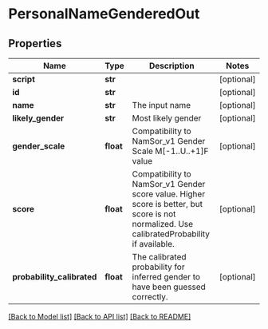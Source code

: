 # PersonalNameGenderedOut

## Properties
Name | Type | Description | Notes
------------ | ------------- | ------------- | -------------
**script** | **str** |  | [optional] 
**id** | **str** |  | [optional] 
**name** | **str** | The input name | [optional] 
**likely_gender** | **str** | Most likely gender | [optional] 
**gender_scale** | **float** | Compatibility to NamSor_v1 Gender Scale M[-1..U..+1]F value | [optional] 
**score** | **float** | Compatibility to NamSor_v1 Gender score value. Higher score is better, but score is not normalized. Use calibratedProbability if available.  | [optional] 
**probability_calibrated** | **float** | The calibrated probability for inferred gender to have been guessed correctly. | [optional] 

[[Back to Model list]](../README.md#documentation-for-models) [[Back to API list]](../README.md#documentation-for-api-endpoints) [[Back to README]](../README.md)


